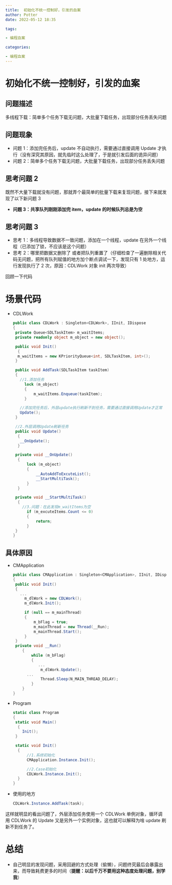 ```yaml
---
title:  初始化不统一控制好，引发的血案
author: Potter
date: 2022-05-12 18:35

tags:

- 编程血案

categories:

- 编程血案
---
```


# 初始化不统一控制好，引发的血案


## 问题描述

多线程下载：简单多个任务下载无问题，大批量下载任务，出现部分任务丢失问题

## 问题现象

- 问题 1：添加完任务后，update 不自动执行，需要通过直接调用 Update 才执行（没有深究其原因，就先临时这么处理了，于是就引发后面的诡异问题）
- 问题 2：简单多个任务下载无问题，大批量下载任务，出现部分任务丢失问题

## 思考问题 2

既然不大量下载就没有问题，那就弄个最简单的批量下载来复现问题，接下来就发现了以下新问题 3

- **问题 3：共享队列刚刚添加完 item，update 的时候队列总是为空**

## 思考问题 3

- 思考 1：多线程导致数据不一致问题，添加在一个线程，update 在另外一个线程（已添加了锁，不应该是这个问题）
- 思考 2：哪里把数据又删除了 或者把队列重置了（仔细检查了一遍删除相关代码无问题，把所有队列赋值的地方加个断点调试一下，发现只有 1 处地方，运行发现执行了 2 次，原因：CDLWork 对象 init 两次导致）

回顾一下代码

<!--more-->

# 场景代码

- CDLWork

  ```csharp
  public class CDLWork : Singleton<CDLWork>, IInit, IDispose
  {
   private Queue<SDLTaskItem> m_waitItems;
   private readonly object m_object = new object();

   public void Init()
    {
    m_waitItems = new KPriorityQueue<int, SDLTaskItem, int>();
   }

   public void AddTask(SDLTaskItem taskItem)
   {
     //1.添加任务
       lock (m_object)
       {
           m_waitItems.Enqueue(taskItem);
       }

     //添加完任务后，外层update执行刷新不到任务，需要通过直接调用Update才正常
     Update();
   }

   //2.外层调用Update刷新任务
   public void Update()
    {
     __OnUpdate();
    }

   private void __OnUpdate()
    {
        lock (m_object)
        {
            __AutoAddToExcuteList();
            __StartMultiTask();
        }
    }

   private void __StartMultiTask()
    {
      //3.问题：在此发现m_waitItems为空
        if (m_excuteItems.Count <= 0)
        {
            return;
        }
   }
  }
  ```

## 具体原因

- CMApplication

  ```csharp
  public class CMApplication : Singleton<CMApplication>, IInit, IDispose
  {
   public void Init()
   {
     ...
       m_dlWork = new CDLWork();
       m_dlWork.Init();

       if (null == m_mainThread)
       {
           m_bFlag = true;
           m_mainThread = new Thread(__Run);
           m_mainThread.Start();
       }
   }
   private void __Run()
      {
          while (m_bFlag)
          {
             ...
              m_dlWork.Update();
        ...
              Thread.Sleep(N_MAIN_THREAD_DELAY);
          }
      }
  }
  ```

- Program

  ```csharp
  static class Program
  {
   static void Main()
    {
      Init();
   }

   static void Init()
    {
        //1.系统初始化
        CMApplication.Instance.Init();

        //2.Case初始化
        CDLWork.Instance.Init();
    }
  }
  ```

- 使用的地方

  ```csharp
  CDLWork.Instance.AddTask(task);
  ```

这样就明显的看出问题了，外层添加任务使用一个 CDLWork 单例对象，循环调用 CDLWork 的 Update 又是另外一个实例对象，这也就可以解释为啥 update 刷新不到任务了。

# 总结

- 自己明显的发现问题，采用回避的方式处理（偷懒），问题终究最后会暴露出来，而导致耗费更多的时间（**提醒：以后千万不要用这种态度处理问题，别学我**）
